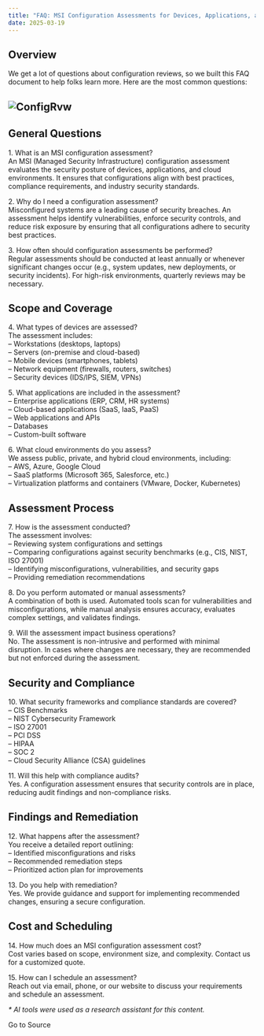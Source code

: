 ```yaml
---
title: "FAQ: MSI Configuration Assessments for Devices, Applications, and Cloud Environments"
date: 2025-03-19
---
```


## Overview

We get a lot of questions about configuration reviews, so we built this FAQ document to help folks learn more. Here are the most common questions:

## ![ConfigRvw](https://stateofsecurity.com/wp-content/uploads/2025/02/ConfigRvw-1.jpg "ConfigRvw.jpg")

## General Questions

1\. What is an MSI configuration assessment?  
An MSI (Managed Security Infrastructure) configuration assessment evaluates the security posture of devices, applications, and cloud environments. It ensures that configurations align with best practices, compliance requirements, and industry security standards.

2\. Why do I need a configuration assessment?  
Misconfigured systems are a leading cause of security breaches. An assessment helps identify vulnerabilities, enforce security controls, and reduce risk exposure by ensuring that all configurations adhere to security best practices.

3\. How often should configuration assessments be performed?  
Regular assessments should be conducted at least annually or whenever significant changes occur (e.g., system updates, new deployments, or security incidents). For high-risk environments, quarterly reviews may be necessary.

## Scope and Coverage

4\. What types of devices are assessed?  
The assessment includes:  
– Workstations (desktops, laptops)  
– Servers (on-premise and cloud-based)  
– Mobile devices (smartphones, tablets)  
– Network equipment (firewalls, routers, switches)  
– Security devices (IDS/IPS, SIEM, VPNs)

5\. What applications are included in the assessment?  
– Enterprise applications (ERP, CRM, HR systems)  
– Cloud-based applications (SaaS, IaaS, PaaS)  
– Web applications and APIs  
– Databases  
– Custom-built software

6\. What cloud environments do you assess?  
We assess public, private, and hybrid cloud environments, including:  
– AWS, Azure, Google Cloud  
– SaaS platforms (Microsoft 365, Salesforce, etc.)  
– Virtualization platforms and containers (VMware, Docker, Kubernetes)

## Assessment Process

7\. How is the assessment conducted?  
The assessment involves:  
– Reviewing system configurations and settings  
– Comparing configurations against security benchmarks (e.g., CIS, NIST, ISO 27001)  
– Identifying misconfigurations, vulnerabilities, and security gaps  
– Providing remediation recommendations

8\. Do you perform automated or manual assessments?  
A combination of both is used. Automated tools scan for vulnerabilities and misconfigurations, while manual analysis ensures accuracy, evaluates complex settings, and validates findings.

9\. Will the assessment impact business operations?  
No. The assessment is non-intrusive and performed with minimal disruption. In cases where changes are necessary, they are recommended but not enforced during the assessment.

## Security and Compliance

10\. What security frameworks and compliance standards are covered?  
– CIS Benchmarks  
– NIST Cybersecurity Framework  
– ISO 27001  
– PCI DSS  
– HIPAA  
– SOC 2  
– Cloud Security Alliance (CSA) guidelines

11\. Will this help with compliance audits?  
Yes. A configuration assessment ensures that security controls are in place, reducing audit findings and non-compliance risks.

## Findings and Remediation

12\. What happens after the assessment?  
You receive a detailed report outlining:  
– Identified misconfigurations and risks  
– Recommended remediation steps  
– Prioritized action plan for improvements

13\. Do you help with remediation?  
Yes. We provide guidance and support for implementing recommended changes, ensuring a secure configuration.

## Cost and Scheduling

14\. How much does an MSI configuration assessment cost?  
Cost varies based on scope, environment size, and complexity. Contact us for a customized quote.

15\. How can I schedule an assessment?  
Reach out via email, phone, or our website to discuss your requirements and schedule an assessment.

_\* AI tools were used as a research assistant for this content._

Go to Source
